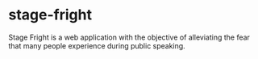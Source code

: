 # stage-fright

Stage Fright is a web application with the objective of alleviating the fear that many people experience during public speaking.
